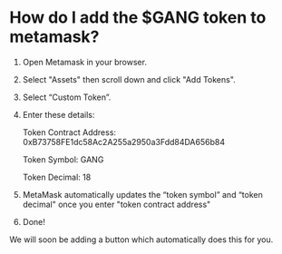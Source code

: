 # How do I add the $GANG token to metamask?

1. Open Metamask in your browser.
2. Select "Assets" then scroll down and click "Add Tokens".
3. Select “Custom Token”.
4.  Enter these details:

    Token Contract Address: 0xB73758FE1dc58Ac2A255a2950a3Fdd84DA656b84

    Token Symbol: GANG

    Token Decimal: 18
5. MetaMask automatically updates the “token symbol” and “token decimal" once you enter "token contract address"
6. Done!

We will soon be adding a button which automatically does this for you.
